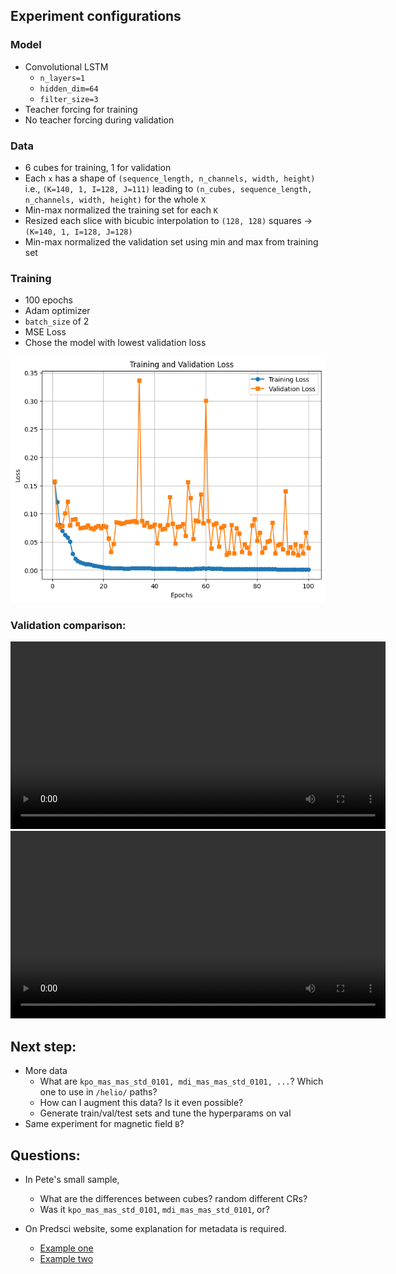 ## Experiment configurations

### Model

- Convolutional LSTM
    - `n_layers=1`
    - `hidden_dim=64`
    - `filter_size=3`
- Teacher forcing for training
- No teacher forcing during validation

### Data

- 6 cubes for training, 1 for validation
- Each `x` has a shape of `(sequence_length, n_channels, width, height)` i.e., `(K=140, 1, I=128, J=111)` leading to `(n_cubes, sequence_length, n_channels, width, height)` for the whole `X`
- Min-max normalized the training set for each `K`
- Resized each slice with bicubic interpolation to `(128, 128)` squares -> `(K=140, 1, I=128, J=128)`
- Min-max normalized the validation set using min and max from training set


### Training

- 100 epochs
- Adam optimizer
- `batch_size` of 2
- MSE Loss
- Chose the model with lowest validation loss

<img src="resources/week_5/pete_sample_1_layer_64_hidden.png"/>

### Validation comparison:

<video controls width="600">
  <source src="resources/week_5/pete_sample_1_layer_64_hidden_slice_0.mp4" type="video/mp4">
  Your browser does not support the video tag.
</video>

<video controls width="600">
  <source src="resources/week_5/pete_sample_1_layer_64_hidden_slice_101.mp4" type="video/mp4">
  Your browser does not support the video tag.
</video>

## Next step:

- More data
    - What are `kpo_mas_mas_std_0101, mdi_mas_mas_std_0101, ...`? Which one to use in `/helio/` paths?
    - How can I augment this data? Is it even possible?
    - Generate train/val/test sets and tune the hyperparams on val
- Same experiment for magnetic field `B`?

## Questions:

- In Pete's small sample, 
    - What are the differences between cubes? random different CRs?
    - Was it `kpo_mas_mas_std_0101`, `mdi_mas_mas_std_0101`, or?

- On Predsci website, some explanation for metadata is required.
    - <a href="https://predsci.com/data/runs/cr2240-medium/hmi_masp_mas_std_0201/corona/omas">Example one</a>
    - <a href="https://predsci.com/data/runs/cr2240-medium/hmi_masp_mas_std_0201/helio/vmasip">Example two</a>
